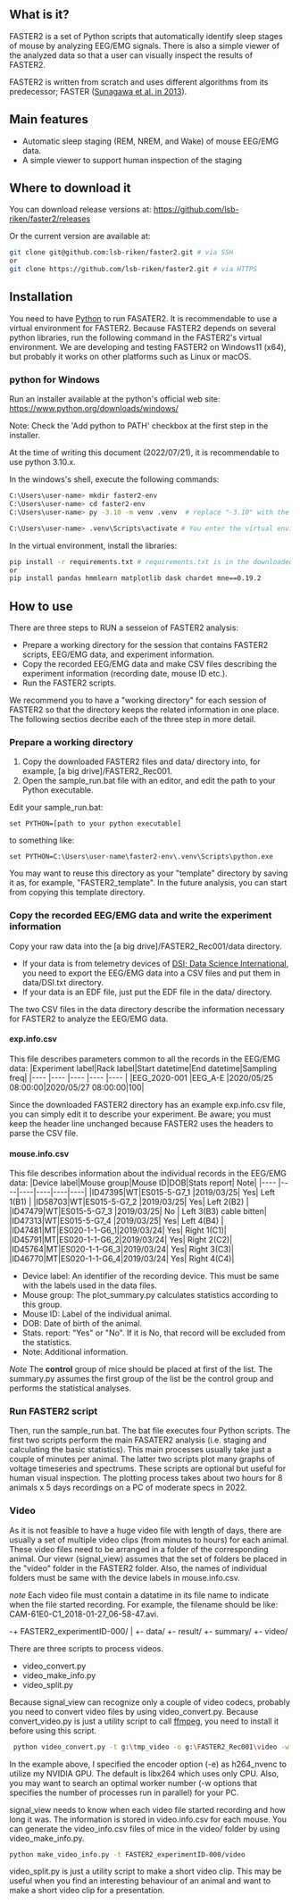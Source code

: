 ## What is it?
FASTER2 is a set of Python scripts that automatically identify sleep stages of mouse by analyzing EEG/EMG signals. There is also a simple viewer of the analyzed data so that a user can visually inspect the results of FASTER2.

FASTER2 is written from scratch and uses different algorithms from its predecessor; FASTER ([Sunagawa et al. in 2013](https://onlinelibrary.wiley.com/doi/abs/10.1111/gtc.12053)).

## Main features
- Automatic sleep staging (REM, NREM, and Wake) of mouse EEG/EMG data.
- A simple viewer to support human inspection of the staging 

## Where to download it

You can download release versions at:
https://github.com/lsb-riken/faster2/releases

Or the current version are available at:
```sh
git clone git@github.com:lsb-riken/faster2.git # via SSH
or
git clone https://github.com/lsb-riken/faster2.git # via HTTPS
```

## Installation
You need to have [Python](https://www.python.org/) to run FASATER2. It is recommendable to use a virtual environment for FASTER2. Because FASTER2 depends on several python libraries, run the following command in the FASTER2's virtual environment. We are developing and testing FASTER2 on Windows11 (x64), but probably it works on other platforms such as Linux or macOS.

### python for Windows
Run an installer available at the python's official web site:
https://www.python.org/downloads/windows/

Note: Check the 'Add python to PATH' checkbox at the first step in the installer.

At the time of writing this document (2022/07/21), it is recommendable to use python 3.10.x.


In the windows's shell, execute the following commands:
```sh
C:\Users\user-name> mkdir faster2-env
C:\Users\user-name> cd faster2-env
C:\Users\user-name> py -3.10 -m venv .venv  # replace "-3.10" with the version of Python you downloaded

C:\Users\user-name> .venv\Scripts\activate # You enter the virtual environment with this command
```
In the virtual environment, install the libraries: 

```sh
pip install -r requirements.txt # requirements.txt is in the downloaded FASTER2
or
pip install pandas hmmlearn matplotlib dask chardet mne==0.19.2
```

## How to use

There are three steps to RUN a sesseion of FASTER2 analysis: 
- Prepare a working directory for the session that contains FASTER2 scripts, EEG/EMG data, and experiment information.
- Copy the recorded EEG/EMG data and make CSV files describing the experiment information (recording date, mouse ID etc.).
- Run the FASTER2 scripts.

We recommend you to have a "working directory" for each session of FASTER2 so that the directory keeps the related information in one place. The following sectios decribe each of the three step in more detail.

### Prepare a working directory
1. Copy the downloaded FASTER2 files and data/ directory into, for example, [a big drive]/FASTER2_Rec001.
1. Open the sample_run.bat file with an editor, and edit the path to your Python executable.

Edit your sample_run.bat:
```
set PYTHON=[path to your python executable]
```
to something like: 
```
set PYTHON=C:\Users\user-name\faster2-env\.venv\Scripts\python.exe
```

You may want to reuse this directory as your "template" directory by saving it as, for example, "FASTER2_template". In the future analysis, you can start from copying this template directory.

### Copy the recorded EEG/EMG data and write the experiment information
Copy your raw data into the [a big drive]/FASTER2_Rec001/data directory.
   - If your data is from telemetry devices of [DSI; Data Science International](https://www.datasci.com/), you need to export the EEG/EMG data into a CSV files and put them in data/DSI.txt directory.
   - If your data is an EDF file, just put the EDF file in the data/ directory.

The two CSV files in the data directory describe the information necessary for FASTER2 to analyze the EEG/EMG data.

#### exp.info.csv
This file describes parameters common to all the records in the EEG/EMG data:
|Experiment label|Rack label|Start datetime|End datetime|Sampling freq|
|----            |----      |----          |----        |----         |
|EEG_2020-001    |EEG_A-E   |2020/05/25 08:00:00|2020/05/27 08:00:00|100|

Since the downloaded FASTER2 directory has an example exp.info.csv file, you can simply edit it to describe your experiment. Be aware; you must keep the header line unchanged because FASTER2 uses the headers to parse the CSV file.

#### mouse.info.csv
This file describes information about the individual records in the EEG/EMG data:
|Device label|Mouse group|Mouse ID|DOB|Stats report| Note|
|----   |----|----|----|----|----|
|ID47395|WT|ES015-5-G7_1  |2019/03/25| Yes| Left 1(B1) |
|ID58703|WT|ES015-5-G7_2  |2019/03/25| Yes| Left 2(B2) |
|ID47479|WT|ES015-5-G7_3  |2019/03/25| No | Left 3(B3) cable bitten|
|ID47313|WT|ES015-5-G7_4  |2019/03/25| Yes| Left 4(B4) | 
|ID47481|MT|ES020-1-1-G6_1|2019/03/24| Yes| Right 1(C1)|
|ID45791|MT|ES020-1-1-G6_2|2019/03/24| Yes| Right 2(C2)|
|ID45764|MT|ES020-1-1-G6_3|2019/03/24| Yes| Right 3(C3)|
|ID46770|MT|ES020-1-1-G6_4|2019/03/24| Yes| Right 4(C4)|

* Device label: An identifier of the recording device. This must be same with the labels used in the data files.
* Mouse group: The plot_summary.py calculates statistics according to this group. 
* Mouse ID: Label of the individual animal.
* DOB: Date of birth of the animal.
* Stats. report: "Yes" or "No". If it is No, that record will be excluded from the statistics.
* Note: Additional information.

_Note_ The **control** group of mice should be placed at first of the list. The summary.py assumes the first group of the list be the control group and performs the statistical analyses.


### Run FASTER2 script

Then, run the sample_run.bat. The bat file executes four Python scripts. The first two scripts perform the main FASATER2 analysis (i.e. staging and calculating the basic statistics). This main processes usually take just a couple of minutes per animal. The latter two scripts plot many graphs of voltage timeseries and spectrums. These scripts are optional but useful for human visual inspection. The plotting process takes about two hours for 8 animals x 5 days recordings on a PC of moderate specs in 2022.


### Video
As it is not feasible to have a huge video file with length of days, there are usually a set of multiple video clips (from minutes to hours) for each animal. These video files need to be arranged in a folder of the corresponding animal. Our viewr (signal_view) assumes that the set of folders be placed in the "video" folder in the FASTER2 folder. Also, the names of individual folders must be same with the device labels in mouse.info.csv.

_note_ Each video file must contain a datatime in its file name to indicate when the file started recording. For example, the filename should be like: CAM-61E0-C1_2018-01-27_06-58-47.avi. 


-+ FASTER2_experimentID-000/
 |
 +- data/
 +- result/
 +- summary/
 +- video/

There are three scripts to process videos.
* video_convert.py
* video_make_info.py
* video_split.py 

Because signal_view can recognize only a couple of video codecs, probably you need to convert video files by using video_convert.py. Because convert_video.py is just a utility script to call [ffmpeg](https://ffmpeg.org/), you need to install it before using this script.


```sh
 python video_convert.py -t g:\tmp_video -o g:\FASTER2_Rec001\video -w 2 -e h264_nvenc
 ```
 In the example above, I specified the encoder option (-e) as h264_nvenc to utilize my NVIDIA GPU. The default is libx264 which uses only CPU. Also, you may want to search an optimal worker number (-w options that specifies the number of processes run in parallel) for your PC.

 signal_view needs to know when each video file started recording and how long it was. The information is stored in video.info.csv for each mouse. You can generate the video_info.csv files of mice in the video/ folder by using video_make_info.py.

 ```sh
 python make_video_info.py -t FASTER2_experimentID-000/video
 ```
 
 video_split.py is just a utility script to make a short video clip. This may be useful when you find an interesting behaviour of an animal and want to make a short video clip for a presentation.
